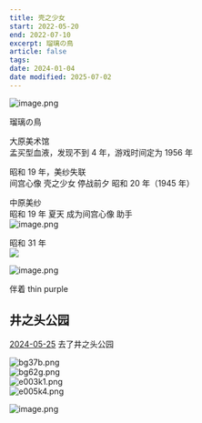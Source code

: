 ```yaml
---
title: 壳之少女
start: 2022-05-20
end: 2022-07-10
excerpt: 瑠璃の鳥
article: false
tags: 
date: 2024-01-04
date modified: 2025-07-02
---
```


![image.png](https://oss.naglfar28.com/naglfar28/202405251235223.png)

瑠璃の鳥

大原美术馆  
孟买型血液，发现不到 4 年，游戏时间定为 1956 年

昭和 19 年，美纱失联  
间宫心像 壳之少女 停战前夕 昭和 20 年（1945 年）

中原美纱  
昭和 19 年 夏天 成为间宫心像 助手  
![image.png](https://naglfar28.oss-ap-southeast-1.aliyuncs.com/naglfar28/20230105183044.png)

昭和 31 年  
![](https://naglfar28.oss-ap-southeast-1.aliyuncs.com/naglfar28/20230105182850.png)

![image.png](https://oss.naglfar28.com/naglfar28/202405251239663.png)

伴着 thin purple

## 井之头公园
[2024-05-25](../../10IMYMEMINE/日记/2024-05-25) 去了井之头公园

![bg37b.png](https://oss.naglfar28.com/naglfar28/202405251253048.png)  
![bg62g.png](https://oss.naglfar28.com/naglfar28/202405251253289.png)  
![e003k1.png](https://oss.naglfar28.com/naglfar28/202405251253845.png)  
![e005k4.png](https://oss.naglfar28.com/naglfar28/202405251254758.png)

![image.png](https://oss.naglfar28.com/naglfar28/202405251242031.png)
